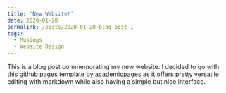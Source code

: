 ```yaml
---
title: 'New Website!'
date: 2020-01-28
permalink: /posts/2020-01-28-blog-post-1
tags:
  - Musings
  - Website Design
---
```


This is a blog post commemorating my new website. I decided to go with this github pages template by [academicpages](https://github.com/academicpages/academicpages.github.io) as it offers pretty versatile editing with markdown while also having a simple but nice interface. 
